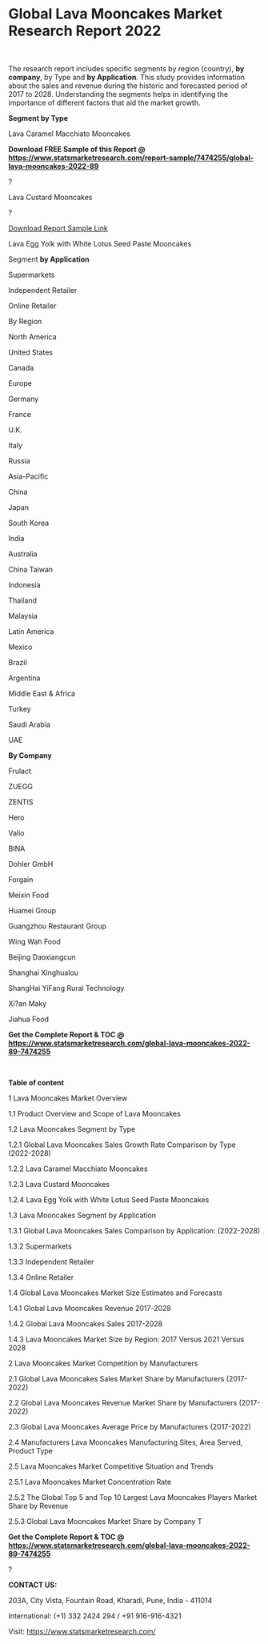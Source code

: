 <h1>Global Lava Mooncakes Market Research Report 2022</h1><br/><p>The research report includes specific segments by region (country), <strong>by company</strong>, by Type and <strong>by Application</strong>. This study provides information about the sales and revenue during the historic and forecasted period of 2017 to 2028. Understanding the segments helps in identifying the importance of different factors that aid the market growth.</p>
 
 
 
 <p><strong>Segment by Type</strong></p>
 
 
 
 <p>Lava Caramel Macchiato Mooncakes</p>
 
 
 
 <div><b>Download FREE Sample of this Report @ <a href="https://www.statsmarketresearch.com/download-free-sample/7474255/global-lava-mooncakes-2022-89">https://www.statsmarketresearch.com/report-sample/7474255/global-lava-mooncakes-2022-89</a></b></div>
 
 
 
 <p>? </p>
 
 
 
 <p>Lava Custard Mooncakes</p>
 
 
 
 <p>? </p>
 
 
 
 <p><a href="https://www.statsmarketresearch.com/download-free-sample/7474255/global-lava-mooncakes-2022-89">Download Report Sample Link</a></p>
 
 
 
 <p>Lava Egg Yolk with White Lotus Seed Paste Mooncakes</p>
 
 
 
 <p>Segment <strong>by Application</strong></p>
 
 
 
 <p>Supermarkets</p>
 
 
 
 <p>Independent Retailer</p>
 
 
 
 <p>Online Retailer</p>
 
 
 
 <p>By Region</p>
 
 
 
 <p>North America</p>
 
 
 
 <p>United States</p>
 
 
 
 <p>Canada</p>
 
 
 
 <p>Europe</p>
 
 
 
 <p>Germany</p>
 
 
 
 <p>France</p>
 
 
 
 <p>U.K.</p>
 
 
 
 <p>Italy</p>
 
 
 
 <p>Russia</p>
 
 
 
 <p>Asia-Pacific</p>
 
 
 
 <p>China</p>
 
 
 
 <p>Japan</p>
 
 
 
 <p>South Korea</p>
 
 
 
 <p>India</p>
 
 
 
 <p>Australia</p>
 
 
 
 <p>China Taiwan</p>
 
 
 
 <p>Indonesia</p>
 
 
 
 <p>Thailand</p>
 
 
 
 <p>Malaysia</p>
 
 
 
 <p>Latin America</p>
 
 
 
 <p>Mexico</p>
 
 
 
 <p>Brazil</p>
 
 
 
 <p>Argentina</p>
 
 
 
 <p>Middle East & Africa</p>
 
 
 
 <p>Turkey</p>
 
 
 
 <p>Saudi Arabia</p>
 
 
 
 <p>UAE</p>
 
 
 
 <p><strong>By Company</strong></p>
 
 
 
 <p>Frulact</p>
 
 
 
 <p>ZUEGG</p>
 
 
 
 <p>ZENTIS</p>
 
 
 
 <p>Hero</p>
 
 
 
 <p>Valio</p>
 
 
 
 <p>BINA</p>
 
 
 
 <p>Dohler GmbH</p>
 
 
 
 <p>Forgain</p>
 
 
 
 <p>Meixin Food</p>
 
 
 
 <p>Huamei Group</p>
 
 
 
 <p>Guangzhou Restaurant Group</p>
 
 
 
 <p>Wing Wah Food</p>
 
 
 
 <p>Beijing Daoxiangcun</p>
 
 
 
 <p>Shanghai Xinghualou</p>
 
 
 
 <p>ShangHai YiFang Rural Technology</p>
 
 
 
 <p>Xi?an Maky</p>
 
 
 
 <p>Jiahua Food</p>
 
 
 
 <div><b>Get the Complete Report & TOC @ <a href="https://www.statsmarketresearch.com/global-lava-mooncakes-2022-89-7474255">https://www.statsmarketresearch.com/global-lava-mooncakes-2022-89-7474255</a></b></div>
 
 
 
 <p><br />
 
 <b>Table of content</b></p>
 
 
 
 <p>1 Lava Mooncakes Market Overview<br />
 
 1.1 Product Overview and Scope of Lava Mooncakes<br />
 
 1.2 Lava Mooncakes Segment by Type<br />
 
 1.2.1 Global Lava Mooncakes Sales Growth Rate Comparison by Type (2022-2028)<br />
 
 1.2.2 Lava Caramel Macchiato Mooncakes<br />
 
 1.2.3 Lava Custard Mooncakes<br />
 
 1.2.4 Lava Egg Yolk with White Lotus Seed Paste Mooncakes<br />
 
 1.3 Lava Mooncakes Segment by Application<br />
 
 1.3.1 Global Lava Mooncakes Sales Comparison by Application: (2022-2028)<br />
 
 1.3.2 Supermarkets<br />
 
 1.3.3 Independent Retailer<br />
 
 1.3.4 Online Retailer<br />
 
 1.4 Global Lava Mooncakes Market Size Estimates and Forecasts<br />
 
 1.4.1 Global Lava Mooncakes Revenue 2017-2028<br />
 
 1.4.2 Global Lava Mooncakes Sales 2017-2028<br />
 
 1.4.3 Lava Mooncakes Market Size by Region: 2017 Versus 2021 Versus 2028<br />
 
 2 Lava Mooncakes Market Competition by Manufacturers<br />
 
 2.1 Global Lava Mooncakes Sales Market Share by Manufacturers (2017-2022)<br />
 
 2.2 Global Lava Mooncakes Revenue Market Share by Manufacturers (2017-2022)<br />
 
 2.3 Global Lava Mooncakes Average Price by Manufacturers (2017-2022)<br />
 
 2.4 Manufacturers Lava Mooncakes Manufacturing Sites, Area Served, Product Type<br />
 
 2.5 Lava Mooncakes Market Competitive Situation and Trends<br />
 
 2.5.1 Lava Mooncakes Market Concentration Rate<br />
 
 2.5.2 The Global Top 5 and Top 10 Largest Lava Mooncakes Players Market Share by Revenue<br />
 
 2.5.3 Global Lava Mooncakes Market Share by Company T</p>
 
 
 
 <div><b>Get the Complete Report & TOC @ <a href="https://www.statsmarketresearch.com/global-lava-mooncakes-2022-89-7474255">https://www.statsmarketresearch.com/global-lava-mooncakes-2022-89-7474255</a></b></div>
 
 
 
 <p>? </p>
 
 
 
 <p><b>CONTACT US:</b><br />
 
 203A, City Vista, Fountain Road, Kharadi, Pune, India - 411014<br />
 
 International: (+1) 332 2424 294 / +91 916-916-4321<br />
 
 Visit: <a href="https://www.statsmarketresearch.com/">https://www.statsmarketresearch.com/</a></p>
